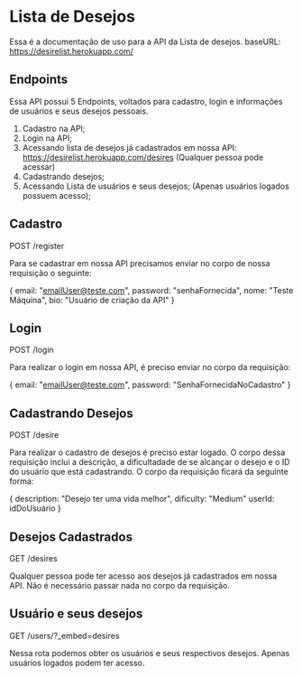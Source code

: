 # Lista de Desejos

Essa é a documentação de uso para a API da Lista de desejos.
baseURL: https://desirelist.herokuapp.com/

## Endpoints

Essa API possui 5 Endpoints, voltados para cadastro, login e informações de usuários e seus desejos pessoais.

1. Cadastro na API;
2. Login na API;
3. Acessando lista de desejos já cadastrados em nossa API: https://desirelist.herokuapp.com/desires (Qualquer pessoa pode acessar)
4. Cadastrando desejos;
5. Acessando Lista de usuários e seus desejos; (Apenas usuários logados possuem acesso);

## Cadastro

POST /register

Para se cadastrar em nossa API precisamos enviar no corpo de nossa requisição o seguinte:

{
email: "emailUser@teste.com",
password: "senhaFornecida",
nome: "Teste Máquina",
bio: "Usuário de criação da API"
}

## Login

POST /login

Para realizar o login em nossa API, é preciso enviar no corpo da requisição:

{
email: "emailUser@teste.com",
password: "SenhaFornecidaNoCadastro"
}

## Cadastrando Desejos

POST /desire

Para realizar o cadastro de desejos é preciso estar logado. O corpo dessa requisição inclui a descrição, a dificultadade de se alcançar o desejo e o ID do usuário que está cadastrando. O corpo da requisição ficará da seguinte forma:

{
description: "Desejo ter uma vida melhor",
dificulty: "Medium"
userId: idDoUsuário
}

## Desejos Cadastrados

GET /desires

Qualquer pessoa pode ter acesso aos desejos já cadastrados em nossa API. Não é necessário passar nada no corpo da requisição.

## Usuário e seus desejos

GET /users/?\_embed=desires

Nessa rota podemos obter os usuários e seus respectivos desejos. Apenas usuários logados podem ter acesso.
